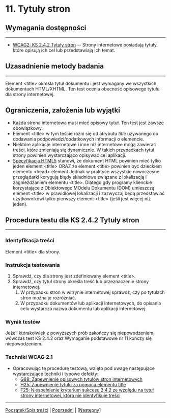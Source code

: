 # 11. Tytuły stron

## Wymagania dostępności
--------------------------
-   [WCAG2: KS 2.4.2 Tytuły stron](https://wcag.lepszyweb.pl/#page-titled) -- Strony internetowe posiadają tytuły, które opisują ich cel lub przedstawiają ich temat.

## Uzasadnienie metody badania
------------------------------
Element &lt;title&gt; określa tytuł dokumentu i jest wymagany we wszystkich dokumentach HTML/XHTML. Ten test ocenia obecność opisowego tytułu dla strony internetowej.

## Ograniczenia, założenia lub wyjątki
-   Każda strona internetowa musi mieć opisowy tytuł. Ten test jest zawsze obowiązkowy.
-   Element &lt;title&gt; w tym teście różni się od atrybutu *title* używanego do dodawania podpowiedzi/dodatkowych informacji o elemencie.
-   Niektóre aplikacje internetowe i inne niż internetowe mogą zawierać treści, które zmieniają się dynamicznie. W takich przypadkach tytuł strony powinien wystarczająco opisywać cel aplikacji.
-   [Specyfikacja HTML5](https://www.w3.org/TR/html50/document-metadata.html#the-title-element) stanowi, że dokument HTML powinien mieć tylko jeden element &lt;title&gt; ORAZ że element &lt;title&gt; powinien być dzieckiem elementu &lt;head&gt; element.Jednak w praktyce wszystkie nowoczesne przeglądarki korygują błędy składniowe związane z lokalizacją i zagnieżdżaniem elementu &lt;title&gt;.  Dlatego gdy programy klienckie korzystające z Obiektowego MOdelu Dokumentu (DOM)  umieszczą element &lt;title&gt; w prawidłowej lokalizacji i zazwyczaj będą przedstawiać użytkownikowi tylko pierwszy element &lt;title&gt; (jeśli jest więcej niż jeden).

## Procedura testu dla KS 2.4.2 Tytuły stron
---------------------------------------
### Identyfikacja treści
Element &lt;title&gt; dla strony.

### Instrukcja testowania

1.  Sprawdź, czy dla strony jest zdefiniowany element &lt;title&gt;.
2.  Sprawdź, czy tytuł strony określa treść lub przeznaczenie strony internetowej.
    1.  W przypadku stron w witrynie internetowej sprawdź, czy po tytułach stron można je rozróżniać.
    2.  W przypadku dokumentów lub aplikacji internetowych, do opisania celu wystarcza nazwa dokumentu lub aplikacji internetowej.

### Wynik testów
Jeżeli którakolwiek z powyższych prób zakończy się niepowodzeniem, wówczas test KS 2.4.2 oraz Wymaganie podstawowe nr 11 kończy się niepowodzeniem.

### Techniki WCAG 2.1
-   Opracowując tę procedurę testową, wzięto pod uwagę następujące wystarczające techniki i typowe defekty:
    -   [G88: Zapewnienie opisowych tytułów stron internetowych](https://www.w3.org/TR/WCAG20-TECHS/G88.html)
    -   [H25: Zapewnienie tytułu za pomocą elementu title](https://www.w3.org/TR/WCAG20-TECHS/H25.html)
    -   [F25: Niespełnienie kryterium sukcesu 2.4.2 ze względu na tytuł strony internetowej, która nie identyfikuje treści](https://www.w3.org/TR/WCAG20-TECHS/F25.html)

----------------------------------------
[Początek/Spis treści](index.md) | [Poprzedni](10_Formularze.md) | [[Następny]](12_TabeleDanych.md)
